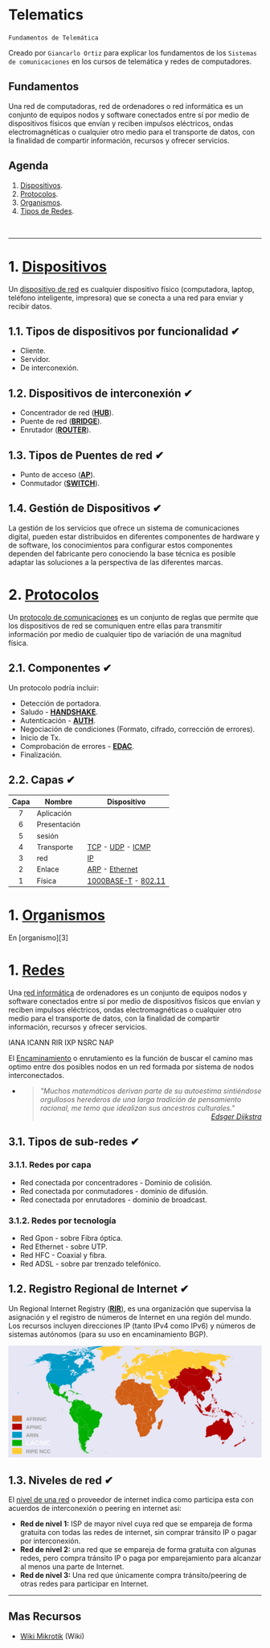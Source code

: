 # Telematics
<p><code>Fundamentos de Telemática</code></p>
<p>Creado por <code>Giancarlo Ortiz</code> para explicar los fundamentos de los <code>Sistemas de comunicaciones</code> en los cursos de telemática y redes de computadores.</p>

## Fundamentos
Una red de computadoras, red de ordenadores o red informática es un conjunto de equipos nodos y software conectados entre sí por medio de dispositivos físicos que envían y reciben impulsos eléctricos, ondas electromagnéticas o cualquier otro medio para el transporte de datos, con la finalidad de compartir información, recursos y ofrecer servicios.

## Agenda
1. [Dispositivos](#1-dispositivos).
1. [Protocolos](#2-protocolos).
1. [Organismos](#3-organismos).
1. [Tipos de Redes](#4-tipos-de-redes).

<br>

---
# 1. [Dispositivos](#agenda)
Un [dispositivo de red][1] es cualquier dispositivo físico (computadora, laptop, teléfono inteligente, impresora) que se conecta a una red para enviar y recibir datos.

[1]:https://es.wikipedia.org/wiki/Red_de_computadoras#Dispositivos_de_red



## 1.1. Tipos de dispositivos por funcionalidad ✔
* Cliente.
* Servidor.  
* De interconexión.

## 1.2. Dispositivos de interconexión ✔
* Concentrador de red ([__HUB__][12_1]).
* Puente de red ([__BRIDGE__][12_2]).
* Enrutador ([__ROUTER__][12_3]).

[12_1]:https://es.wikipedia.org/wiki/Concentrador
[12_2]:https://es.wikipedia.org/wiki/Puente_de_red
[12_3]:https://es.wikipedia.org/wiki/R%C3%BAter

## 1.3. Tipos de Puentes de red ✔
* Punto de acceso ([__AP__][13_1]).
* Conmutador ([__SWITCH__][13_2]).

[13_1]:https://es.wikipedia.org/wiki/Punto_de_acceso_inal%C3%A1mbrico
[13_2]:https://es.wikipedia.org/wiki/Conmutador_(dispositivo_de_red)/

## 1.4. Gestión de Dispositivos ✔
La gestión de los servicios que ofrece un sistema de comunicaciones digital, pueden estar distribuidos en diferentes componentes de hardware y de software, los conocimientos para configurar estos componentes dependen del fabricante pero conociendo la base técnica es posible adaptar las soluciones a la perspectiva de las diferentes marcas.

# 2. [Protocolos](#agenda)
Un [protocolo de comunicaciones][2] es un conjunto de reglas que permite que los dispositivos de red se comuniquen entre ellas para transmitir información por medio de cualquier tipo de variación de una magnitud física.

[2]:https://es.wikipedia.org/wiki/Protocolo_de_comunicaciones



## 2.1. Componentes ✔
Un protocolo podría incluir:
* Detección de portadora.
* Saludo - [__HANDSHAKE__][21_1].
* Autenticación - [__AUTH__][21_2].
* Negociación de condiciones (Formato, cifrado, corrección de errores).
* Inicio de Tx.
* Comprobación de errores - [__EDAC__][21_1].
* Finalización.

[21_1]:https://es.wikipedia.org/wiki/Establecimiento_de_comunicaci%C3%B3n
[21_2]:https://es.wikipedia.org/wiki/Detecci%C3%B3n_y_correcci%C3%B3n_de_errores
[21_3]:https://es.wikipedia.org/wiki/Detecci%C3%B3n_y_correcci%C3%B3n_de_errores

## 2.2. Capas ✔
|Capa| Nombre | Dispositivo |
|:--:|--|--|
|7|Aplicación|
|6|Presentación|
|5|sesión|
|4|Transporte|[TCP][22_6] - [UDP][22_7] - [ICMP][22_8]|
|3|red|[IP][22_5]|
|2|Enlace|[ARP][22_3] - [Ethernet][22_4]|
|1|Física|[1000BASE-T][22_1] - [802.11][22_2]|

[22_1]:https://es.wikipedia.org/wiki/1000BASE-T
[22_2]:https://es.wikipedia.org/wiki/IEEE_802.11
[22_3]:https://es.wikipedia.org/wiki/Protocolo_de_resoluci%C3%B3n_de_direcciones
[22_4]:https://es.wikipedia.org/wiki/Ethernet
[22_5]:https://es.wikipedia.org/wiki/Protocolo_de_internet
[22_6]:https://es.wikipedia.org/wiki/Protocolo_de_control_de_transmisi%C3%B3n
[22_7]:https://es.wikipedia.org/wiki/Protocolo_de_datagramas_de_usuario
[22_8]:https://es.wikipedia.org/wiki/Protocolo_de_control_de_mensajes_de_Internet



# 1. [Organismos](#agenda)
En  [organismo][3]


# 1. [Redes](#agenda)
Una [red informática][2] de ordenadores es un conjunto de equipos nodos y software conectados entre sí por medio de dispositivos físicos que envían y reciben impulsos eléctricos, ondas electromagnéticas o cualquier otro medio para el transporte de datos, con la finalidad de compartir información, recursos y ofrecer servicios.

IANA
ICANN
RIR
IXP
NSRC
NAP

El [Encaminamiento][1] o enrutamiento es la función de buscar el camino mas optimo entre dos posibles nodos en un red formada por sistema de nodos interconectados.

[1]:https://es.wikipedia.org/wiki/Encaminamiento

* ><i>"Muchos matemáticos derivan parte de su autoestima sintiéndose orgullosos herederos de una larga tradición de pensamiento racional, me temo que idealizan sus ancestros culturales."</i><br>
<cite style="display:block; text-align: right">[Edsger Dijkstra](https://es.wikipedia.org/wiki/Edsger_Dijkstra)</cite>


## 3.1. Tipos de sub-redes ✔

### 3.1.1. Redes por capa 
* Red conectada por concentradores - Dominio de colisión.
* Red conectada por conmutadores - dominio de difusión.  
* Red conectada por enrutadores - dominio de broadcast. 

### 3.1.2. Redes por tecnología
* Red Gpon - sobre Fibra óptica.
* Red Ethernet - sobre UTP.  
* Red HFC - Coaxial y fibra.  
* Red ADSL - sobre par trenzado telefónico.


## 1.2. Registro Regional de Internet ✔
Un Regional Internet Registry ([__RIR__][12]), es una organización que supervisa la asignación y el registro de números de Internet en una región del mundo. Los recursos incluyen direcciones IP (tanto IPv4 como IPv6) y números de sistemas autónomos (para su uso en encaminamiento BGP).

![](../img/rirs.svg)

[12]:https://es.wikipedia.org/wiki/Registro_Regional_de_Internet

## 1.3. Niveles de red ✔
El [nivel de una red][13] o proveedor de internet indica como participa esta con acuerdos de interconexión o peering en internet asi:

* __Red de nivel 1:__ ISP de mayor nivel cuya red que se empareja de forma gratuita con todas las redes de internet, sin comprar tránsito IP o pagar por interconexión.
* __Red de nivel 2:__ una red que se empareja de forma gratuita con algunas redes, pero compra tránsito IP o paga por emparejamiento para alcanzar al menos una parte de Internet.
* __Red de nivel 3:__ Una red que únicamente compra tránsito/peering de otras redes para participar en Internet.

[13]:https://es.wikipedia.org/wiki/Red_tier_1



---
## Mas Recursos
- [Wiki Mikrotik](https://wiki.mikrotik.com/wiki/Main_Page) (Wiki)
